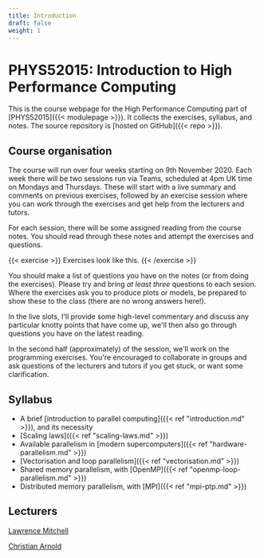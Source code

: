 ```yaml
---
title: Introduction
draft: false
weight: 1
---
```


# PHYS52015: Introduction to High Performance Computing

This is the course webpage for the High Performance Computing part of
[PHYS52015]({{< modulepage >}}). It collects the exercises, syllabus,
and notes. The source repository is [hosted on GitHub]({{< repo >}}).

## Course organisation

The course will run over four weeks starting on 9th November 2020.
Each week there will be two sessions run via Teams, scheduled at 4pm
UK time on Mondays and Thursdays. These will start with a live summary
and comments on previous exercises, followed by an exercise session
where you can work through the exercises and get help from the
lecturers and tutors.

For each session, there will be some assigned reading from the
course notes. You should read through these notes and attempt the
exercises and questions.

{{< exercise >}}
Exercises look like this.
{{< /exercise >}}

You should make a list of questions you have on the notes (or from
doing the exercises). Please try and bring _at least three_ questions
to each sesion. Where the exercises ask you to produce plots or
models, be prepared to show these to the class (there are no wrong
answers here!).

In the live slots, I'll provide some high-level commentary and discuss
any particular knotty points that have come up, we'll then also go
through questions you have on the latest reading.

In the second half (approximately) of the session, we'll work on the
programming exercises. You're encouraged to collaborate in groups and
ask questions of the lecturers and tutors if you get stuck, or want
some clarification.

## Syllabus

- A brief [introduction to parallel computing]({{< ref
  "introduction.md" >}}), and its necessity
- [Scaling laws]({{< ref "scaling-laws.md" >}})
- Available parallelism in [modern supercomputers]({{< ref
  "hardware-parallelism.md" >}})
- [Vectorisation and loop parallelism]({{< ref "vectorisation.md" >}})
- Shared memory parallelism, with [OpenMP]({{< ref
  "openmp-loop-parallelism.md" >}})
- Distributed memory parallelism, with [MPI]({{< ref  "mpi-ptp.md" >}})


## Lecturers

[Lawrence Mitchell](mailto:lawrence@wence.uk)

[Christian Arnold](https://www.dur.ac.uk/physics/staff/profiles/?mode=staff&id=16712)
